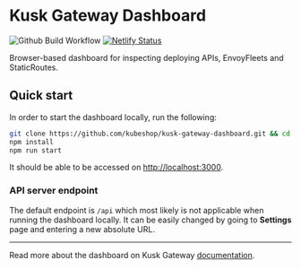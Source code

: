 # Kusk Gateway Dashboard

![Github Build Workflow](https://github.com/kubeshop/kusk-gateway-dashboard/actions/workflows/build.yml/badge.svg)
[![Netlify Status](https://api.netlify.com/api/v1/badges/b449965f-92a9-4233-b189-e4064c745793/deploy-status)](https://app.netlify.com/sites/gallant-edison-9baea8/deploys)

Browser-based dashboard for inspecting deploying APIs, EnvoyFleets and StaticRoutes.

## Quick start

In order to start the dashboard locally, run the following:

```bash
git clone https://github.com/kubeshop/kusk-gateway-dashboard.git && cd kusk-gateway-dashboard
npm install
npm run start
```

It should be able to be accessed on [http://localhost:3000](http://localhost:3000).

### API server endpoint

The default endpoint is `/api` which most likely is not applicable when running the dashboard locally. It can be easily
changed by going to **Settings** page and entering a new absolute URL.

---

Read more about the dashboard on Kusk Gateway
[documentation](https://kubeshop.github.io/kusk-gateway/dashboard/overview/).
